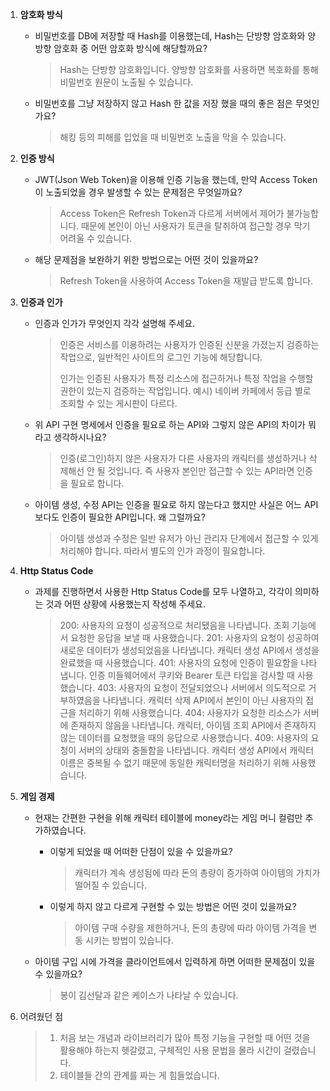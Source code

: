 1. **암호화 방식**

   - 비밀번호를 DB에 저장할 때 Hash를 이용했는데, Hash는 단방향 암호화와 양방향 암호화 중 어떤 암호화 방식에 해당할까요?

     > Hash는 단방향 암호화입니다. 양방향 암호화를 사용하면 복호화를 통해 비밀번호 원문이 노출될 수 있습니다.

   - 비밀번호를 그냥 저장하지 않고 Hash 한 값을 저장 했을 때의 좋은 점은 무엇인가요?
     > 해킹 등의 피해를 입었을 때 비밀번호 노출을 막을 수 있습니다.

2. **인증 방식**

   - JWT(Json Web Token)을 이용해 인증 기능을 했는데, 만약 Access Token이 노출되었을 경우 발생할 수 있는 문제점은 무엇일까요?

     > Access Token은 Refresh Token과 다르게 서버에서 제어가 불가능합니다. 때문에 본인이 아닌 사용자가 토큰을 탈취하여 접근할 경우 막기 어려울 수 있습니다.

   - 해당 문제점을 보완하기 위한 방법으로는 어떤 것이 있을까요?
     > Refresh Token을 사용하여 Access Token을 재발급 받도록 합니다.

3. **인증과 인가**

   - 인증과 인가가 무엇인지 각각 설명해 주세요.

     > 인증은 서비스를 이용하려는 사용자가 인증된 신분을 가졌는지 검증하는 작업으로, 일반적인 사이트의 로그인 기능에 해당합니다.
     >
     > 인가는 인증된 사용자가 특정 리소스에 접근하거나 특정 작업을 수행할 권한이 있는지 검증하는 작업입니다.
     > 예시) 네이버 카페에서 등급 별로 조회할 수 있는 게시판이 다르다.

   - 위 API 구현 명세에서 인증을 필요로 하는 API와 그렇지 않은 API의 차이가 뭐라고 생각하시나요?

     > 인증(로그인)하지 않은 사용자가 다른 사용자의 캐릭터를 생성하거나 삭제해선 안 될 것입니다. 즉 사용자 본인만 접근할 수 있는 API라면 인증을 필요로 합니다.

   - 아이템 생성, 수정 API는 인증을 필요로 하지 않는다고 했지만 사실은 어느 API보다도 인증이 필요한 API입니다. 왜 그럴까요?
     > 아이템 생성과 수정은 일반 유저가 아닌 관리자 단계에서 접근할 수 있게 처리해야 합니다. 따라서 별도의 인가 과정이 필요합니다.

4. **Http Status Code**

   - 과제를 진행하면서 사용한 Http Status Code를 모두 나열하고, 각각이 의미하는 것과 어떤 상황에 사용했는지 작성해 주세요.
     > 200: 사용자의 요청이 성공적으로 처리됐음을 나타냅니다. 조회 기능에서 요청한 응답을 보낼 때 사용했습니다.
     > 201: 사용자의 요청이 성공하여 새로운 데이터가 생성되었음을 나타냅니다. 캐릭터 생성 API에서 생성을 완료했을 때 사용했습니다.
     > 401: 사용자의 요청에 인증이 필요함을 나타냅니다. 인증 미들웨어에서 쿠키와 Bearer 토큰 타입을 검사할 때 사용했습니다.
     > 403: 사용자의 요청이 전달되었으나 서버에서 의도적으로 거부하였음을 나타냅니다. 캐릭터 삭제 API에서 본인이 아닌 사용자의 접근을 처리하기 위해 사용했습니다.
     > 404: 사용자가 요청한 리소스가 서버에 존재하지 않음을 나타냅니다. 캐릭터, 아이템 조회 API에서 존재하지 않는 데이터를 요청했을 때의 응답으로 사용했습니다.
     > 409: 사용자의 요청이 서버의 상태와 충돌함을 나타냅니다. 캐릭터 생성 API에서 캐릭터 이름은 중복될 수 없기 때문에 동일한 캐릭터명을 처리하기 위해 사용했습니다.

5. **게임 경제**

   - 현재는 간편한 구현을 위해 캐릭터 테이블에 money라는 게임 머니 컬럼만 추가하였습니다.

     - 이렇게 되었을 때 어떠한 단점이 있을 수 있을까요?

       > 캐릭터가 계속 생성됨에 따라 돈의 총량이 증가하여 아이템의 가치가 떨어질 수 있습니다.

     - 이렇게 하지 않고 다르게 구현할 수 있는 방법은 어떤 것이 있을까요?
       > 아이템 구매 수량을 제한하거나, 돈의 총량에 따라 아이템 가격을 변동 시키는 방법이 있습니다.

   - 아이템 구입 시에 가격을 클라이언트에서 입력하게 하면 어떠한 문제점이 있을 수 있을까요?
     > 봉이 김선달과 같은 케이스가 나타날 수 있습니다.

6. 어려웠던 점
   > 1. 처음 보는 개념과 라이브러리가 많아 특정 기능을 구현할 때 어떤 것을 활용해야 하는지 헷갈렸고, 구체적인 사용 문법을 몰라 시간이 걸렸습니다.
   > 2. 테이블들 간의 관계를 짜는 게 힘들었습니다.
